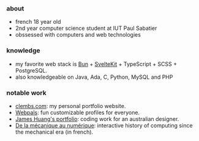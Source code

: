 ### about
- french 18 year old
- 2nd year computer science student at IUT Paul Sabatier
- obssessed with computers and web technologies

### knowledge
- my favorite web stack is [Bun](https://bun.sh) + [SvelteKit](https://svelte.dev) + TypeScript + SCSS + PostgreSQL.
- also knowledgeable on Java, Ada, C, Python, MySQL and PHP

### notable work
- [clembs.com](https://clembs.com): my personal portfolio website.
- [Webpals](https://github.com/Clembs/Webpals): fun customizable profiles for everyone.
- [James Huang's portfolio](https://jamesdesigns.clembs.com): coding work for an australian designer.
- [De la mécanique au numérique](https://mecanique-numerique.vercel.app): interactive history of computing since the mechanical era (in french).
